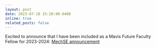 ```yaml
---
layout: post
date: 2023-07-10 15:20:00-0400
inline: true
related_posts: false
---
```


Excited to announce that I have been included as a Mavis Future Faculty Fellow for 2023-2024:
[MechSE announcement](https://mechse.illinois.edu/news/56921)
